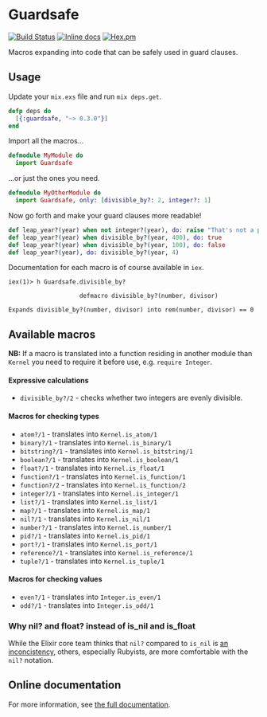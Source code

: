 # Guardsafe

[![Build Status](https://travis-ci.org/DevL/guardsafe.svg?branch=master)](https://travis-ci.org/DevL/guardsafe)
[![Inline docs](http://inch-ci.org/github/DevL/guardsafe.svg?branch=master)](http://inch-ci.org/github/DevL/guardsafe)
[![Hex.pm](https://img.shields.io/hexpm/v/guardsafe.svg)](https://hex.pm/packages/guardsafe)

Macros expanding into code that can be safely used in guard clauses.

## Usage

Update your `mix.exs` file and run `mix deps.get`.
```elixir
defp deps do
  [{:guardsafe, "~> 0.3.0"}]
end
```

Import all the macros...
```elixir
defmodule MyModule do
  import Guardsafe
```

...or just the ones you need.
```elixir
defmodule MyOtherModule do
  import Guardsafe, only: [divisible_by?: 2, integer?: 1]
```

Now go forth and make your guard clauses more readable!
```elixir
def leap_year?(year) when not integer?(year), do: raise "That's not a proper year!"
def leap_year?(year) when divisible_by?(year, 400), do: true
def leap_year?(year) when divisible_by?(year, 100), do: false
def leap_year?(year), do: divisible_by?(year, 4)
```

Documentation for each macro is of course available in `iex`.
```
iex(1)> h Guardsafe.divisible_by?

                    defmacro divisible_by?(number, divisor)

Expands divisible_by?(number, divisor) into rem(number, divisor) == 0
```

## Available macros

**NB:** If a macro is translated into a function residing in another module
than `Kernel` you need to require it before use, e.g. `require Integer`.

#### Expressive calculations
* `divisible_by?/2` - checks whether two integers are evenly divisible.

#### Macros for checking types
* `atom?/1` - translates into `Kernel.is_atom/1`
* `binary?/1` - translates into `Kernel.is_binary/1`
* `bitstring?/1` - translates into `Kernel.is_bitstring/1`
* `boolean?/1` - translates into `Kernel.is_boolean/1`
* `float?/1` - translates into `Kernel.is_float/1`
* `function?/1` - translates into `Kernel.is_function/1`
* `function?/2` - translates into `Kernel.is_function/2`
* `integer?/1` - translates into `Kernel.is_integer/1`
* `list?/1` - translates into `Kernel.is_list/1`
* `map?/1` - translates into `Kernel.is_map/1`
* `nil?/1` - translates into `Kernel.is_nil/1`
* `number?/1` - translates into `Kernel.is_number/1`
* `pid?/1` - translates into `Kernel.is_pid/1`
* `port?/1` - translates into `Kernel.is_port/1`
* `reference?/1` - translates into `Kernel.is_reference/1`
* `tuple?/1` - translates into `Kernel.is_tuple/1`

#### Macros for checking values
* `even?/1` - translates into `Integer.is_even/1`
* `odd?/1` - translates into `Integer.is_odd/1`

### Why nil? and float? instead of is_nil and is_float

While the Elixir core team thinks that `nil?` compared to `is_nil` is [an inconcistency](https://groups.google.com/forum/#!topic/elixir-lang-core/FaKJstePFV0), others, especially Rubyists, are more comfortable with the `nil?` notation.

## Online documentation

For more information, see [the full documentation](http://hexdocs.pm/guardsafe/).
